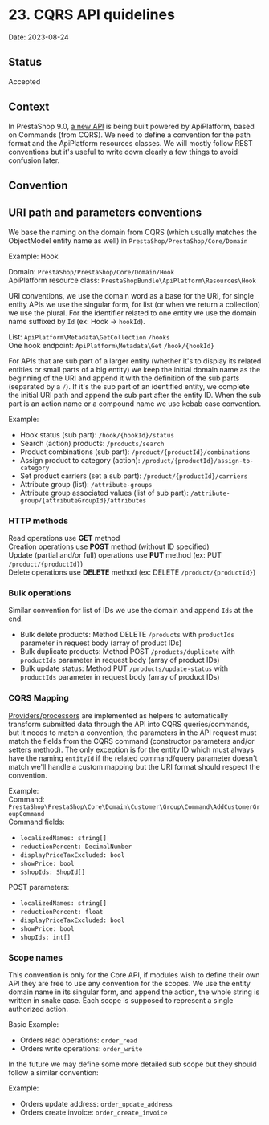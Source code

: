 # 23. CQRS API quidelines

Date: 2023-08-24

## Status
Accepted

## Context

In PrestaShop 9.0, [a new API](https://github.com/PrestaShop/PrestaShop/pull/29931) is being built powered by ApiPlatform, based on Commands (from CQRS). We need
to define a convention for the path format and the ApiPlatform resources classes. We will mostly follow REST conventions but it's useful to write down clearly a few
things to avoid confusion later.

## Convention

## URI path and parameters conventions

We base the naming on the domain from CQRS (which usually matches the ObjectModel entity name as well) in `PrestaShop/PrestaShop/Core/Domain`

Example: Hook

Domain: `PrestaShop/PrestaShop/Core/Domain/Hook`<br />
ApiPlatform resource class: `PrestaShopBundle\ApiPlatform\Resources\Hook`

URI conventions, we use the domain word as a base for the URI, for single entity APIs we use the singular form, for list (or when we return a collection) we use the plural.
For the identifier related to one entity we use the domain name suffixed by `Id` (ex: Hook -> `hookId`).

List: `ApiPlatform\Metadata\GetCollection` `/hooks`<br />
One hook endpoint: `ApiPlatform\Metadata\Get` `/hook/{hookId}`

For APIs that are sub part of a larger entity (whether it's to display its related entities or small parts of a big entity) we keep the initial domain name as the beginning
of the URI and append it with the definition of the sub parts (separated by a `/`). If it's the sub part of an identified entity, we complete the initial URI path and append
the sub part after the entity ID. When the sub part is an action name or a compound name we use kebab case convention.

Example:
- Hook status (sub part): `/hook/{hookId}/status`
- Search (action) products:  `/products/search`
- Product combinations (sub part): `/product/{productId}/combinations`
- Assign product to category (action): `/product/{productId}/assign-to-category`
- Set product carriers (set a sub part): `/product/{productId}/carriers`
- Attribute group (list):  `/attribute-groups`
- Attribute group associated values (list of sub part):  `/attribute-group/{attributeGroupId}/attributes`

### HTTP methods

Read operations use **GET** method<br />
Creation operations use **POST** method (without ID specified)<br />
Update (partial and/or full) operations use **PUT** method (ex: PUT `/product/{productId}`)<br />
Delete operations use **DELETE** method (ex: DELETE `/product/{productId}`)

### Bulk operations

Similar convention for list of IDs we use the domain and append `Ids` at the end.

- Bulk delete products: Method DELETE `/products` with `productIds` parameter in request body (array of product IDs)
- Bulk duplicate products: Method POST `/products/duplicate` with `productIds` parameter in request body (array of product IDs)
- Bulk update status: Method PUT `/products/update-status` with `productIds` parameter in request body (array of product IDs)

### CQRS Mapping

[Providers/processors](https://api-platform.com/docs/core/state-processors/) are implemented as helpers to automatically transform submitted data through the API into CQRS queries/commands,
but it needs to match a convention, the parameters in the API request must match the fields from the CQRS command (constructor parameters and/or setters method). The only exception is for the entity ID which must always have the naming
`entityId` if the related command/query parameter doesn't match we'll handle a custom mapping but the URI format should respect the convention.

Example:<br />
Command: `PrestaShop\PrestaShop\Core\Domain\Customer\Group\Command\AddCustomerGroupCommand`<br />
Command fields:
- `localizedNames: string[]`
- `reductionPercent: DecimalNumber`
- `displayPriceTaxExcluded: bool`
- `showPrice: bool`
- `$shopIds: ShopId[]`

POST parameters:
- `localizedNames: string[]`
- `reductionPercent: float`
- `displayPriceTaxExcluded: bool`
- `showPrice: bool`
- `shopIds: int[]`

### Scope names

This convention is only for the Core API, if modules wish to define their own API they are free to use any convention for the scopes.
We use the entity domain name in its singular form, and append the action, the whole string is written in snake case.
Each scope is supposed to represent a single authorized action.

Basic Example:
- Orders read operations: `order_read`
- Orders write operations: `order_write`

In the future we may define some more detailed sub scope but they should follow a similar convention:

Example:
- Orders update address: `order_update_address`
- Orders create invoice: `order_create_invoice`
